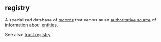 ## registry

<p class="c8"><span>A specialized database of </span><span class="c2"><a class="c3" href="#h.y4ybzkfe6yzv">records</a></span><span>&nbsp;that serves as an </span><span class="c2"><a class="c3" href="#h.9tt1qpgdfnxs">authoritative source</a></span><span>&nbsp;of information about </span><span class="c2"><a class="c3" href="#h.5imtbzl1f4xo">entities</a></span><span class="c0">.</span></p><p class="c8"><span>See also: </span><span class="c2"><a class="c3" href="#h.5kzln6m5e8j5">trust registry</a></span><span class="c0">.</span></p>

